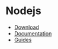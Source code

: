 # Nodejs

* [Download](https://nodejs.org/en/)
* [Documentation](https://nodejs.org/docs/v8.6.0/api/)
* [Guides](https://nodejs.org/en/docs/guides/)
